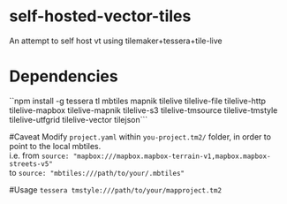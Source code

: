 # self-hosted-vector-tiles
An attempt to self host vt using tilemaker+tessera+tile-live



# Dependencies
``npm install -g tessera tl mbtiles mapnik tilelive tilelive-file tilelive-http tilelive-mapbox tilelive-mapnik tilelive-s3 tilelive-tmsource tilelive-tmstyle tilelive-utfgrid tilelive-vector tilejson```

#Caveat
Modify `project.yaml` within `you-project.tm2/` folder, in order to point to the local mbtiles.  
i.e. from `source: "mapbox:///mapbox.mapbox-terrain-v1,mapbox.mapbox-streets-v5"`  
to  `source: "mbtiles:///path/to/your/.mbtiles"`  


#Usage
`tessera tmstyle:///path/to/your/mapproject.tm2`